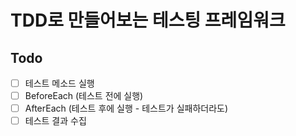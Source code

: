 # TDD로 만들어보는 테스팅 프레임워크

## Todo
- [ ] 테스트 메소드 실행
- [ ] BeforeEach (테스트 전에 실행)
- [ ] AfterEach (테스트 후에 실행 - 테스트가 실패하더라도)
- [ ] 테스트 결과 수집